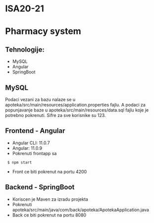 # ISA20-21

# Pharmacy system

## Tehnologije: 
* MySQL
* Angular
* SpringBoot

## MySQL
Podaci vezani za bazu nalaze se u apoteka/src/main/resources/application.properties fajlu. A podaci za popunjavanje baze u apoteka/src/main/resources/data.sql fajlu koje je potrebno pokrenuti. Sifre za sve korisnike su 123.

## Frontend - Angular 
- Angular CLI: 11.0.7
- Angular: 11.0.9
- Pokrenuti frontapp sa 
```
 $ npm start
```
- Front ce biti pokrenut na portu 4200

## Backend - SpringBoot
- Koriscen je Maven za izradu projekta
- Pokrenuti apoteka/src/main/java/com/back/apoteka/ApotekaApplication.java 
- Back ce biti pokrenut na portu 8080
